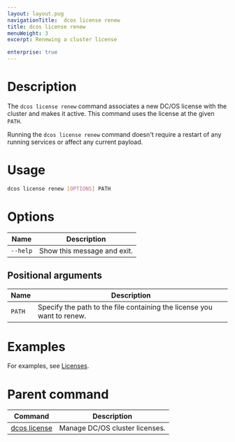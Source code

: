 ```yaml
---
layout: layout.pug
navigationTitle:  dcos license renew
title: dcos license renew
menuWeight: 3
excerpt: Renewing a cluster license

enterprise: true
---
```


# Description
The `dcos license renew` command associates a new DC/OS license with the cluster and makes it active. This command uses the license at the given `PATH`. 

Running the `dcos license renew` command doesn't require a restart of any running services or affect any current payload.

# Usage

```bash
dcos license renew [OPTIONS] PATH
```

# Options

| Name |  Description |
|---------|-------------|
| `--help`   |  Show this message and exit. |

## Positional arguments

| Name |  Description |
|---------|-------------|
| `PATH` | Specify the path to the file containing the license you want to renew. |

# Examples
For examples, see [Licenses](/1.13/administering-clusters/licenses/).

# Parent command

| Command | Description |
|---------|-------------|
| [dcos license](../../dcos-license/) | Manage DC/OS cluster licenses. |
